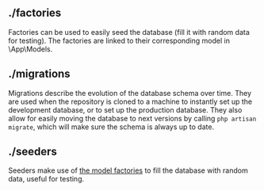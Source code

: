 ## ./factories
Factories can be used to easily seed the database (fill it with random data for testing). The
factories are linked to their corresponding model in \App\Models.

## ./migrations
Migrations describe the evolution of the database schema over time. They are used when the
repository is cloned to a machine to instantly set up the development database, or to set up the
production database. They also allow for easily moving the database to next versions by calling `php
artisan migrate`, which will make sure the schema is always up to date.

## ./seeders
Seeders make use of [the model factories](factories) to fill the database with random data, useful
for testing.
